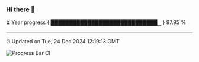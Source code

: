 ### Hi there 👋

⏳ Year progress { █████████████████████████████▁ } 97.95 %

---

⏰ Updated on Tue, 24 Dec 2024 12:19:13 GMT

![Progress Bar CI](https://github.com/Shyam-Makwana/GitHub-Actions-Demo/workflows/Progress%20Bar%20CI/badge.svg)
